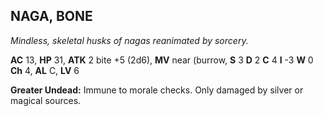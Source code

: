 ## NAGA, BONE

_Mindless, skeletal husks of nagas reanimated by sorcery._

**AC** 13, **HP** 31, **ATK** 2 bite +5 (2d6), **MV** near (burrow, **S** 3 **D** 2 **C** 4 **I** -3 **W** 0 **Ch** 4, **AL** C, **LV** 6

**Greater Undead:** Immune to morale checks. Only damaged by silver or magical sources.

